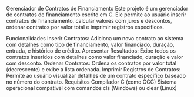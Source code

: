 Gerenciador de Contratos de Financiamento
Este projeto é um gerenciador de contratos de financiamento escrito em C. Ele permite ao usuário inserir contratos de financiamento, calcular valores com juros e descontos, ordenar contratos por valor total e imprimir registros específicos.

Funcionalidades
Inserir Contratos: Adiciona um novo contrato ao sistema com detalhes como tipo de financiamento, valor financiado, duração, entrada, e histórico de crédito.
Apresentar Resultados: Exibe todos os contratos inseridos com detalhes como valor financiado, duração e valor com desconto.
Ordenar Contratos: Ordena os contratos por valor total (decrescente) e exibe a lista ordenada.
Imprimir Registros de Contratos: Permite ao usuário visualizar detalhes de um contrato específico baseado no número do contrato.
Requisitos
Compilador C (como GCC)
Sistema operacional compatível com comandos cls (Windows) ou clear (Linux)
